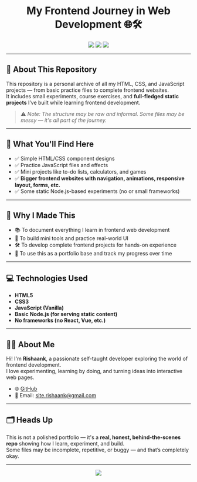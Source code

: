 <h1 align="center">My Frontend Journey in Web Development 🌐🛠️</h1>

<p align="center">
  <img src="https://img.shields.io/badge/HTML-%23E34F26.svg?style=for-the-badge&logo=html5&logoColor=white" />
  <img src="https://img.shields.io/badge/CSS-%231572B6.svg?style=for-the-badge&logo=css3&logoColor=white" />
  <img src="https://img.shields.io/badge/JavaScript-%23F7DF1E.svg?style=for-the-badge&logo=javascript&logoColor=black" />
</p>

---

## 📌 About This Repository

This repository is a personal archive of all my HTML, CSS, and JavaScript projects — from basic practice files to complete frontend websites.  
It includes small experiments, course exercises, and **full-fledged static projects** I’ve built while learning frontend development.

> ⚠️ _Note: The structure may be raw and informal. Some files may be messy — it's all part of the journey._

---

## 🚀 What You'll Find Here

- ✅ Simple HTML/CSS component designs  
- ✅ Practice JavaScript files and effects  
- ✅ Mini projects like to-do lists, calculators, and games  
- ✅ **Bigger frontend websites with navigation, animations, responsive layout, forms, etc.**  
- ✅ Some static Node.js-based experiments (no or small frameworks)

---

## 🎯 Why I Made This

- 📚 To document everything I learn in frontend web development  
- 🧪 To build mini tools and practice real-world UI  
- 🛠️ To develop complete frontend projects for hands-on experience  
- 🎯 To use this as a portfolio base and track my progress over time

---

## 💻 Technologies Used

- **HTML5**  
- **CSS3**  
- **JavaScript (Vanilla)**  
- **Basic Node.js (for serving static content)**  
- **No frameworks (no React, Vue, etc.)**

---

## 🧑‍💻 About Me

Hi! I'm **Rishaank**, a passionate self-taught developer exploring the world of frontend development.  
I love experimenting, learning by doing, and turning ideas into interactive web pages.

- 🌐 [GitHub](https://github.com/theLostB)
- 📧 Email: site.rishaank@gmail.com

---

## 🗂️ Heads Up

This is not a polished portfolio — it's a **real, honest, behind-the-scenes repo** showing how I learn, experiment, and build.  
Some files may be incomplete, repetitive, or buggy — and that’s completely okay.

---

<p align="center">
  <img src="https://readme-typing-svg.demolab.com?font=Fira+Code&duration=4000&pause=1000&color=00FF99&center=true&vCenter=true&width=435&lines=Thanks+for+checking+out+my+repo!;Happy+Coding+%F0%9F%92%BB" />
</p>
